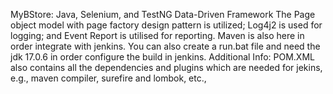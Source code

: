 MyBStore: Java, Selenium, and TestNG Data-Driven Framework The Page object model with page factory design pattern is utilized; Log4j2 is used for logging; and Event Report is utilised for reporting.
Maven is also here in order integrate with jenkins. You can also create a run.bat file and need the jdk 17.0.6 in order configure the build in jenkins. 
Additional Info: POM.XML also contains all the dependencies and plugins which are needed for jekins, e.g., maven compiler, surefire and lombok, etc.,
